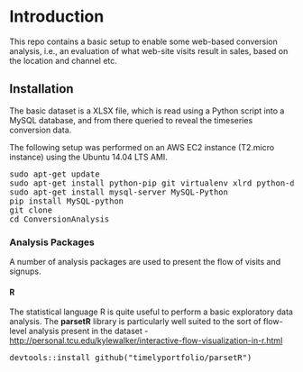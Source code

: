 # Introduction
This repo contains a basic setup to enable some web-based conversion analysis, i.e., an evaluation of what 
web-site visits result in sales, based on the location and channel etc. 

## Installation
The basic dataset is a XLSX file, which is read using a Python script into a MySQL database, and 
from there queried to reveal the timeseries conversion data. 

The following setup was performed on an AWS EC2 instance (T2.micro instance) using the Ubuntu 14.04 LTS AMI. 

<pre>
sudo apt-get update
sudo apt-get install python-pip git virtualenv xlrd python-dev libmysqlclient-dev
sudo apt-get install mysql-server MySQL-Python
pip install MySQL-python
git clone <repo-url>
cd ConversionAnalysis
</pre>


### Analysis Packages
A number of analysis packages are used to present the flow of visits and signups.

#### R
The statistical language R is quite useful to perform a basic exploratory data analysis. 
The <b>parsetR</b> library is particularly well suited to the sort of flow-level analysis 
present in the dataset - http://personal.tcu.edu/kylewalker/interactive-flow-visualization-in-r.html
<pre>
devtools::install_github("timelyportfolio/parsetR")
</pre>
